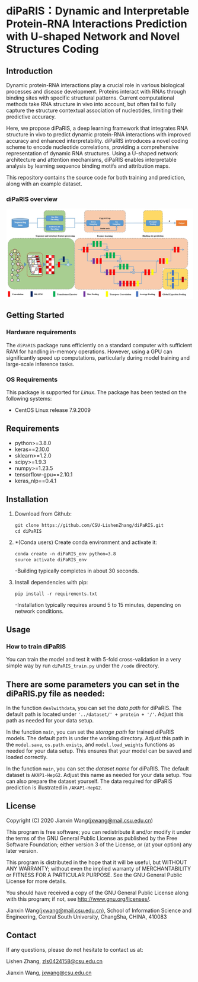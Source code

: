 # diPaRIS：Dynamic and Interpretable Protein-RNA Interactions Prediction with U-shaped Network and Novel Structures Coding
## Introduction
Dynamic protein-RNA interactions play a crucial role in various biological processes and disease development. Proteins interact with RNAs through binding sites with specific structural patterns. Current computational methods take RNA structure in vivo into account, but often fail to fully capture the structure contextual association of nucleotides, limiting their predictive accuracy. 

Here, we propose diPaRIS, a deep learning framework that integrates RNA structure in vivo to predict dynamic protein-RNA interactions with improved accuracy and enhanced interpretability. diPaRIS introduces a novel coding scheme to encode nucleotide correlations, providing a comprehensive representation of dynamic RNA structures. Using a U-shaped network architecture and attention mechanisms, diPaRIS enables interpretable analysis by learning sequence binding motifs and attribution maps. 

This repository contains the source code for both training and prediction, along with an example dataset.

### diPaRIS overview
![alt text](https://github.com/CSU-LishenZhang/diPaRIS/blob/main/Overview.jpg)

## Getting Started

### Hardware requirements
The `diPaRIS` package runs efficiently on a standard computer with sufficient RAM for handling in-memory operations. However, using a GPU can significantly speed up computations, particularly during model training and large-scale inference tasks.

### OS Requirements
This package is supported for *Linux*. The package has been tested on the following systems:
+ CentOS Linux release 7.9.2009

## Requirements
- python>=3.8.0
- keras==2.10.0
- sklearn>=1.2.0
- scipy>=1.9.3
- numpy>=1.23.5
- tensorflow-gpu==2.10.1
- keras_nlp==0.4.1

## Installation
1. Download from Github:
   	```
	git clone https://github.com/CSU-LishenZhang/diPaRIS.git
	cd diPaRIS
 	```

2. *(Conda users) Create conda environment and activate it:
	```
	conda create -n diPaRIS_env python=3.8
 	source activate diPaRIS_env
 	```
	-Building typically completes in about 30 seconds.

3. Install dependencies with pip:
	```
	pip install -r requirements.txt
	```
 	-Installation typically requires around 5 to 15 minutes, depending on network conditions.

## Usage
###  How to train diPaRIS
You can train the model and test it with 5-fold cross-validation in a very simple way by run `diPaRIS_train.py` under the `/code` directory.

## There are some parameters you can set in the diPaRIS.py file as needed:
In the function `dealwithdata`, you can set the *data path* for diPaRIS. The default path is located under `'../dataset/' + protein + '/'`. Adjust this path as needed for your data setup. 

In the function `main`, you can set the *storage path* for trained diPaRIS models. The default path is under the working directory. Adjust this path in the `model.save`, `os.path.exists`, and `model.load_weights` functions as needed for your data setup. This ensures that your model can be saved and loaded correctly.

In the function `main`, you can set the *dataset name* for diPaRIS. The default dataset is `AKAP1-HepG2`. Adjust this name as needed for your data setup. You can also prepare the dataset yourself. The data required for diPaRIS prediction is illustrated in `/AKAP1-HepG2`.

## License

Copyright (C) 2020 Jianxin Wang(jxwang@mail.csu.edu.cn)

This program is free software; you can redistribute it and/or modify it under the terms of the GNU General Public License as published by the Free Software Foundation; either version 3 of the License, or (at your option) any later version.

This program is distributed in the hope that it will be useful, but WITHOUT ANY WARRANTY; without even the implied warranty of MERCHANTABILITY or FITNESS FOR A PARTICULAR PURPOSE. See the GNU General Public License for more details.

You should have received a copy of the GNU General Public License along with this program; if not, see <http://www.gnu.org/licenses/>.

Jianxin Wang(jxwang@mail.csu.edu.cn), School of Information Science and Engineering, Central South University, ChangSha, CHINA, 410083

## Contact

If any questions, please do not hesitate to contact us at:

Lishen Zhang, zls0424158@csu.edu.cn

Jianxin Wang, jxwang@csu.edu.cn
